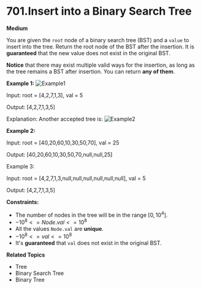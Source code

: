 # 701.Insert into a Binary Search Tree

**Medium**

You are given the `root` node of a binary search tree (BST) and a `value` to insert into the tree. Return the root node of the BST after the insertion. It is **guaranteed** that the new value does not exist in the original BST.

**Notice** that there may exist multiple valid ways for the insertion, as long as the tree remains a BST after insertion. You can return **any of them**.

 

**Example 1:**
![Example1](https://assets.leetcode.com/uploads/2020/10/05/insertbst.jpg)

Input: root = [4,2,7,1,3], val = 5

Output: [4,2,7,1,3,5]

Explanation: Another accepted tree is:
![Example2](https://assets.leetcode.com/uploads/2020/10/05/bst.jpg)

**Example 2:**

Input: root = [40,20,60,10,30,50,70], val = 25

Output: [40,20,60,10,30,50,70,null,null,25]

Example 3:

Input: root = [4,2,7,1,3,null,null,null,null,null,null], val = 5

Output: [4,2,7,1,3,5]
 

**Constraints:**

- The number of nodes in the tree will be in the range $[0, 10^4]$.
- $-10^8 <= Node.val <= 10^8$
- All the values `Node.val` are **unique**.
- $-10^8 <= val <= 10^8$
- It's **guaranteed** that `val` does not exist in the original BST.


**Related Topics**
- Tree
- Binary Search Tree
- Binary Tree
